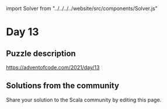 import Solver from "../../../../website/src/components/Solver.js"

# Day 13

## Puzzle description

https://adventofcode.com/2021/day/13

## Solutions from the community

Share your solution to the Scala community by editing this page.
